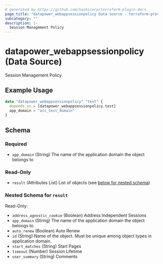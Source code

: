 ```yaml
---
# generated by https://github.com/hashicorp/terraform-plugin-docs
page_title: "datapower_webappsessionpolicy Data Source - terraform-provider-datapower"
subcategory: ""
description: |-
  Session Management Policy
---
```


# datapower_webappsessionpolicy (Data Source)

Session Management Policy

## Example Usage

```terraform
data "datapower_webappsessionpolicy" "test" {
  depends_on = [datapower_webappsessionpolicy.test]
  app_domain = "acc_test_domain"
}
```

<!-- schema generated by tfplugindocs -->
## Schema

### Required

- `app_domain` (String) The name of the application domain the object belongs to

### Read-Only

- `result` (Attributes List) List of objects (see [below for nested schema](#nestedatt--result))

<a id="nestedatt--result"></a>
### Nested Schema for `result`

Read-Only:

- `address_agnostic_cookie` (Boolean) Address Independent Sessions
- `app_domain` (String) The name of the application domain the object belongs to
- `auto_renew` (Boolean) Auto Renew
- `id` (String) Name of the object. Must be unique among object types in application domain.
- `start_matches` (String) Start Pages
- `timeout` (Number) Session Lifetime
- `user_summary` (String) Comments
